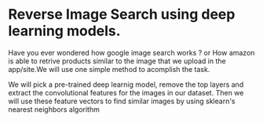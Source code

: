 # Reverse Image Search using deep learning models.


Have you ever wondered how google image search works ? or How amazon is able to retrive products similar to the image that we upload in the app/site.We will use one simple method to acomplish the task.

We will pick a pre-trained deep learnig model, remove the top layers and extract the convolutional features for the images in our dataset. Then we will use these feature vectors to find similar images by using sklearn's nearest neighbors algorithm
